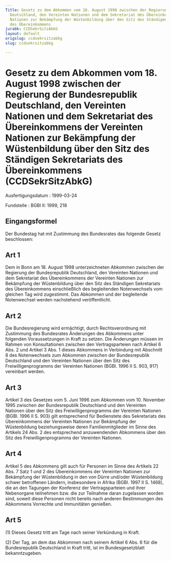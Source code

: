 ```yaml
---
Title: Gesetz zu dem Abkommen vom 18. August 1998 zwischen der Regierung der Bundesrepublik
  Deutschland, den Vereinten Nationen und dem Sekretariat des Übereinkommens der Vereinten
  Nationen zur Bekämpfung der Wüstenbildung über den Sitz des Ständigen Sekretariats
  des Übereinkommens
jurabk: CCDSekrSitzAbkG
layout: default
origslug: ccdsekrsitzabkg
slug: ccdsekrsitzabkg

---
```


# Gesetz zu dem Abkommen vom 18. August 1998 zwischen der Regierung der Bundesrepublik Deutschland, den Vereinten Nationen und dem Sekretariat des Übereinkommens der Vereinten Nationen zur Bekämpfung der Wüstenbildung über den Sitz des Ständigen Sekretariats des Übereinkommens (CCDSekrSitzAbkG)

Ausfertigungsdatum
:   1999-03-24

Fundstelle
:   BGBl II: 1999, 218



## Eingangsformel

Der Bundestag hat mit Zustimmung des Bundesrates das folgende Gesetz beschlossen:


## Art 1

Dem in Bonn am 18. August 1998 unterzeichneten Abkommen zwischen der Regierung der Bundesrepublik Deutschland, den Vereinten Nationen und dem Sekretariat des Übereinkommens der Vereinten Nationen zur Bekämpfung der Wüstenbildung über den Sitz des Ständigen Sekretariats des Übereinkommens einschließlich des begleitenden Notenwechsels vom gleichen Tag wird zugestimmt. Das Abkommen und der begleitende Notenwechsel werden nachstehend veröffentlicht.


## Art 2

Die Bundesregierung wird ermächtigt, durch Rechtsverordnung mit Zustimmung des Bundesrates Änderungen des Abkommens unter folgenden Voraussetzungen in Kraft zu setzen. Die Änderungen müssen im Rahmen von Konsultationen zwischen den Vertragsparteien nach Artikel 6 Abs. 2 und Artikel 3 Abs. 1 dieses Abkommens in Verbindung mit Abschnitt 8 des Notenwechsels zum Abkommen zwischen der Bundesrepublik Deutschland und den Vereinten Nationen über den Sitz des Freiwilligenprogramms der Vereinten Nationen (BGBl. 1996 II S. 903, 917) vereinbart werden.


## Art 3

Artikel 3 des Gesetzes vom 5. Juni 1996 zum Abkommen vom 10. November 1995 zwischen der Bundesrepublik Deutschland und den Vereinten Nationen über den Sitz des Freiwilligenprogramms der Vereinten Nationen (BGBl. 1996 II S. 903) gilt entsprechend für Bedienstete des Sekretariats des Übereinkommens der Vereinten Nationen zur Bekämpfung der Wüstenbildung beziehungsweise deren Familienmitglieder im Sinne des Artikels 24 Abs. 2 des entsprechend anzuwendenden Abkommens über den Sitz des Freiwilligenprogramms der Vereinten Nationen.


## Art 4

Artikel 5 des Abkommens gilt auch für Personen im Sinne des Artikels 22 Abs. 7 Satz 1 und 2 des Übereinkommens der Vereinten Nationen zur Bekämpfung der Wüstenbildung in den von Dürre und/oder Wüstenbildung schwer betroffenen Ländern, insbesondere in Afrika (BGBl. 1997 II S. 1468), die an den Tagungen der Konferenz der Vertragsparteien und ihrer Nebenorgane teilnehmen bzw. die zur Teilnahme daran zugelassen worden sind, soweit diese Personen nicht bereits nach anderen Bestimmungen des Abkommens Vorrechte und Immunitäten genießen.


## Art 5

(1) Dieses Gesetz tritt am Tage nach seiner Verkündung in Kraft.

(2) Der Tag, an dem das Abkommen nach seinem Artikel 6 Abs. 6 für die Bundesrepublik Deutschland in Kraft tritt, ist im Bundesgesetzblatt bekanntzugeben.

